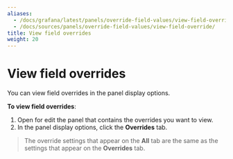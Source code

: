 ```yaml
---
aliases:
  - /docs/grafana/latest/panels/override-field-values/view-field-override/
  - /docs/sources/panels/override-field-values/view-field-override/
title: View field overrides
weight: 20
---
```


# View field overrides

You can view field overrides in the panel display options.

**To view field overrides**:

1. Open for edit the panel that contains the overrides you want to view.
1. In the panel display options, click the **Overrides** tab.

> The override settings that appear on the **All** tab are the same as the settings that appear on the **Overrides** tab.

